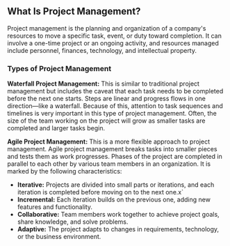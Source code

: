 ## What Is Project Management?

Project management is the planning and organization of a company's resources to move a specific task, event, or duty toward completion. It can involve a one-time project or an ongoing activity, and resources managed include personnel, finances, technology, and intellectual property.

### Types of Project Management

**Waterfall Project Management:** This is similar to traditional project management but includes the caveat that each task needs to be completed before the next one starts. Steps are linear and progress flows in one direction—like a waterfall. Because of this, attention to task sequences and timelines is very important in this type of project management. Often, the size of the team working on the project will grow as smaller tasks are completed and larger tasks begin.

**Agile Project Management:** This is a more flexible approach to project management. Agile project management breaks tasks into smaller pieces and tests them as work progresses. Phases of the project are completed in parallel to each other by various team members in an organization. It is marked by the following characteristics:

- **Iterative:** Projects are divided into small parts or iterations, and each iteration is completed before moving on to the next one.x`
- **Incremental:** Each iteration builds on the previous one, adding new features and functionality.
- **Collaborative:** Team members work together to achieve project goals, share knowledge, and solve problems.
- **Adaptive:** The project adapts to changes in requirements, technology, or the business environment.
